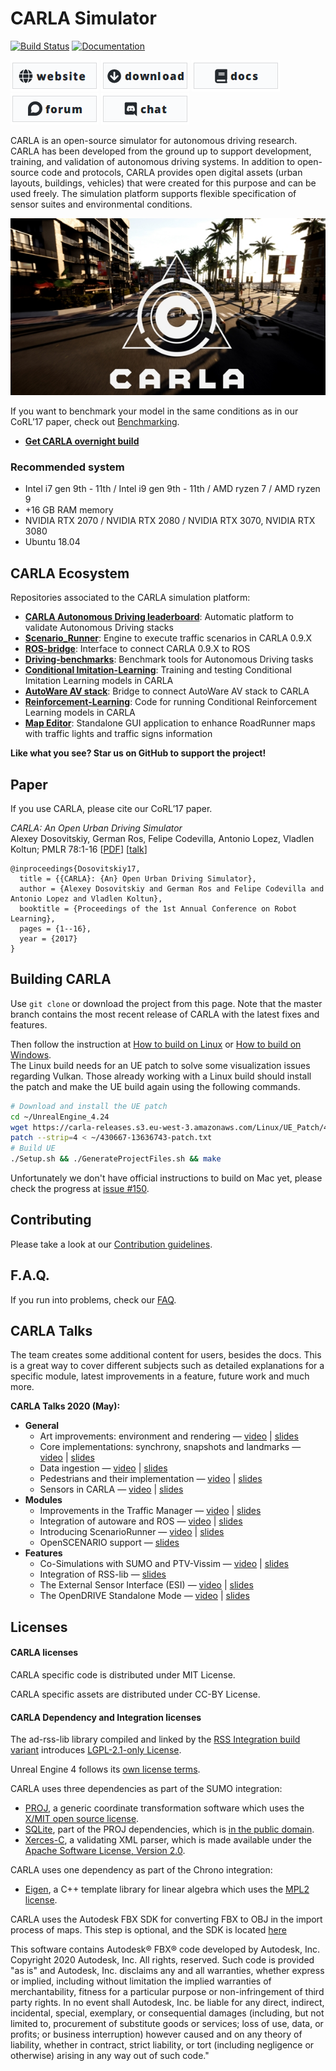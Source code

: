 CARLA Simulator
===============

[![Build Status](https://travis-ci.org/carla-simulator/carla.svg?branch=master)](https://travis-ci.org/carla-simulator/carla)
[![Documentation](https://readthedocs.org/projects/carla/badge/?version=latest)](http://carla.readthedocs.io)

[![carla.org](Docs/img/btn/web.png)](http://carla.org)
[![download](Docs/img/btn/download.png)](http://github.fishros.org/https://github.com/carla-simulator/carla/blob/master/Docs/download.md)
[![documentation](Docs/img/btn/docs.png)](http://carla.readthedocs.io)
[![forum](Docs/img/btn/forum.png)](http://github.fishros.org/https://github.com/carla-simulator/carla/discussions)
[![discord](Docs/img/btn/chat.png)](https://discord.gg/8kqACuC)

CARLA is an open-source simulator for autonomous driving research. CARLA has been developed from the ground up to support development, training, and
validation of autonomous driving systems. In addition to open-source code and protocols, CARLA provides open digital assets (urban layouts, buildings,
vehicles) that were created for this purpose and can be used freely. The simulation platform supports flexible specification of sensor suites and
environmental conditions.

[![CARLA Video](Docs/img/video_thumbnail_0910.jpg)](https://www.youtube.com/watch?v=7jej46ALVRE)

If you want to benchmark your model in the same conditions as in our CoRL’17
paper, check out
[Benchmarking](http://github.fishros.org/https://github.com/carla-simulator/driving-benchmarks).

* [**Get CARLA overnight build**](http://carla-releases.s3.amazonaws.com/Linux/Dev/CARLA_Latest.tar.gz)

### Recommended system

* Intel i7 gen 9th - 11th / Intel i9 gen 9th - 11th / AMD ryzen 7 / AMD ryzen 9
* +16 GB RAM memory 
* NVIDIA RTX 2070 / NVIDIA RTX 2080 / NVIDIA RTX 3070, NVIDIA RTX 3080
* Ubuntu 18.04

## CARLA Ecosystem
Repositories associated to the CARLA simulation platform:

* [**CARLA Autonomous Driving leaderboard**](https://leaderboard.carla.org/): Automatic platform to validate Autonomous Driving stacks
* [**Scenario_Runner**](http://github.fishros.org/https://github.com/carla-simulator/scenario_runner): Engine to execute traffic scenarios in CARLA 0.9.X
* [**ROS-bridge**](http://github.fishros.org/https://github.com/carla-simulator/ros-bridge): Interface to connect CARLA 0.9.X to ROS
* [**Driving-benchmarks**](http://github.fishros.org/https://github.com/carla-simulator/driving-benchmarks): Benchmark tools for Autonomous Driving tasks
* [**Conditional Imitation-Learning**](http://github.fishros.org/https://github.com/felipecode/coiltraine): Training and testing Conditional Imitation Learning models in CARLA
* [**AutoWare AV stack**](http://github.fishros.org/https://github.com/carla-simulator/carla-autoware): Bridge to connect AutoWare AV stack to CARLA
* [**Reinforcement-Learning**](http://github.fishros.org/https://github.com/carla-simulator/reinforcement-learning): Code for running Conditional Reinforcement Learning models in CARLA
* [**Map Editor**](http://github.fishros.org/https://github.com/carla-simulator/carla-map-editor): Standalone GUI application to enhance RoadRunner maps with traffic lights and traffic signs information

**Like what you see? Star us on GitHub to support the project!**

Paper
-----

If you use CARLA, please cite our CoRL’17 paper.

_CARLA: An Open Urban Driving Simulator_<br>Alexey Dosovitskiy, German Ros,
Felipe Codevilla, Antonio Lopez, Vladlen Koltun; PMLR 78:1-16
[[PDF](http://proceedings.mlr.press/v78/dosovitskiy17a/dosovitskiy17a.pdf)]
[[talk](https://www.youtube.com/watch?v=xfyK03MEZ9Q&feature=youtu.be&t=2h44m30s)]


```
@inproceedings{Dosovitskiy17,
  title = {{CARLA}: {An} Open Urban Driving Simulator},
  author = {Alexey Dosovitskiy and German Ros and Felipe Codevilla and Antonio Lopez and Vladlen Koltun},
  booktitle = {Proceedings of the 1st Annual Conference on Robot Learning},
  pages = {1--16},
  year = {2017}
}
```

Building CARLA
--------------

Use `git clone` or download the project from this page. Note that the master branch contains the most recent release of CARLA with the latest fixes and features.

Then follow the instruction at [How to build on Linux][buildlinuxlink] or [How to build on Windows][buildwindowslink].  
The Linux build needs for an UE patch to solve some visualization issues regarding Vulkan. Those already working with a Linux build should install the patch and make the UE build again using the following commands.  
```sh
# Download and install the UE patch  
cd ~/UnrealEngine_4.24
wget https://carla-releases.s3.eu-west-3.amazonaws.com/Linux/UE_Patch/430667-13636743-patch.txt ~/430667-13636743-patch.txt
patch --strip=4 < ~/430667-13636743-patch.txt
# Build UE
./Setup.sh && ./GenerateProjectFiles.sh && make
```

Unfortunately we don't have official instructions to build on Mac yet, please check the progress at [issue #150][issue150].

[buildlinuxlink]: https://carla.readthedocs.io/en/latest/build_linux/
[buildwindowslink]: https://carla.readthedocs.io/en/latest/build_windows/
[issue150]: http://github.fishros.org/https://github.com/carla-simulator/carla/issues/150

Contributing
------------

Please take a look at our [Contribution guidelines][contriblink].

[contriblink]: https://carla.readthedocs.io/en/latest/cont_contribution_guidelines/

F.A.Q.
------

If you run into problems, check our
[FAQ](https://carla.readthedocs.io/en/latest/build_faq/).

CARLA Talks
------
The team creates some additional content for users, besides the docs. This is a great way to cover different subjects such as detailed explanations for a specific module, latest improvements in a feature, future work and much more.  

__CARLA Talks 2020 (May):__  

*   __General__  
	*   Art improvements: environment and rendering — [video](https://youtu.be/ZZaHevsz8W8) | [slides](https://drive.google.com/file/d/1l9Ztaq0Q8fNN5YPU4-5vL13eZUwsQl5P/view?usp=sharing)  
	*   Core implementations: synchrony, snapshots and landmarks — [video](https://youtu.be/nyyTLmphqY4) | [slides](https://drive.google.com/file/d/1yaOwf1419qWZqE1gTSrrknsWOhawEWh_/view?usp=sharing)
	*   Data ingestion — [video](https://youtu.be/mHiUUZ4xC9o) | [slides](https://drive.google.com/file/d/10uNBAMreKajYimIhwCqSYXjhfVs2bX31/view?usp=sharing)  
	*   Pedestrians and their implementation — [video](https://youtu.be/Uoz2ihDwaWA) | [slides](https://drive.google.com/file/d/1Tsosin7BLP1k558shtbzUdo2ZXVKy5CB/view?usp=sharing)  
	*   Sensors in CARLA — [video](https://youtu.be/T8qCSet8WK0) | [slides](https://drive.google.com/file/d/1UO8ZAIOp-1xaBzcFMfn_IoipycVkUo4q/view?usp=sharing)  
*   __Modules__  
	*   Improvements in the Traffic Manager — [video](https://youtu.be/n9cufaJ17eA) | [slides](https://drive.google.com/file/d/1R9uNZ6pYHSZoEBxs2vYK7swiriKbbuxo/view?usp=sharing)  
	*   Integration of autoware and ROS — [video](https://youtu.be/ChIgcC2scwU) | [slides](https://drive.google.com/file/d/1uO6nBaFirrllb08OeqGAMVLApQ6EbgAt/view?usp=sharing)  
	*   Introducing ScenarioRunner — [video](https://youtu.be/dcnnNJowqzM) | [slides](https://drive.google.com/file/d/1zgoH_kLOfIw117FJGm2IVZZAIRw9U2Q0/view?usp=sharing)  
	*   OpenSCENARIO support — [slides](https://drive.google.com/file/d/1g6ATxZRTWEdstiZwfBN1_T_x_WwZs0zE/view?usp=sharing)  
*   __Features__  
	*   Co-Simulations with SUMO and PTV-Vissim — [video](https://youtu.be/PuFSbj1PU94) | [slides](https://drive.google.com/file/d/10DgMNUBqKqWBrdiwBiAIT4DdR9ObCquI/view?usp=sharing)  
	*   Integration of RSS-lib — [slides](https://drive.google.com/file/d/1whREmrCv67fOMipgCk6kkiW4VPODig0A/view?usp=sharing)  
	*   The External Sensor Interface (ESI) — [video](https://youtu.be/5hXHPV9FIeY) | [slides](https://drive.google.com/file/d/1VWFaEoS12siW6NtQDUkm44BVO7tveRbJ/view?usp=sharing)  
	*   The OpenDRIVE Standalone Mode — [video](https://youtu.be/U25GhofVV1Q) | [slides](https://drive.google.com/file/d/1D5VsgfX7dmgPWn7UtDDid3-OdS1HI4pY/view?usp=sharing)  

Licenses
-------

#### CARLA licenses

CARLA specific code is distributed under MIT License.

CARLA specific assets are distributed under CC-BY License.

#### CARLA Dependency and Integration licenses

The ad-rss-lib library compiled and linked by the [RSS Integration build variant](Docs/adv_rss.md) introduces [LGPL-2.1-only License](https://opensource.org/licenses/LGPL-2.1).

Unreal Engine 4 follows its [own license terms](https://www.unrealengine.com/en-US/faq).

CARLA uses three dependencies as part of the SUMO integration:
- [PROJ](https://proj.org/), a generic coordinate transformation software which uses the [X/MIT open source license](https://proj.org/about.html#license).
- [SQLite](https://www.sqlite.org), part of the PROJ dependencies, which is [in the public domain](https://www.sqlite.org/purchase/license).
- [Xerces-C](https://xerces.apache.org/xerces-c/), a validating XML parser, which is made available under the [Apache Software License, Version 2.0](http://www.apache.org/licenses/LICENSE-2.0.html).

CARLA uses one dependency as part of the Chrono integration:
- [Eigen](https://eigen.tuxfamily.org/index.php?title=Main_Page), a C++ template library for linear algebra which uses the [MPL2 license](https://www.mozilla.org/en-US/MPL/2.0/).

CARLA uses the Autodesk FBX SDK for converting FBX to OBJ in the import process of maps. This step is optional, and the SDK is located [here](https://www.autodesk.com/developer-network/platform-technologies/fbx-sdk-2020-0)

This software contains Autodesk® FBX® code developed by Autodesk, Inc. Copyright 2020 Autodesk, Inc. All rights, reserved. Such code is provided "as is" and Autodesk, Inc. disclaims any and all warranties, whether express or implied, including without limitation the implied warranties of merchantability, fitness for a particular purpose or non-infringement of third party rights. In no event shall Autodesk, Inc. be liable for any direct, indirect, incidental, special, exemplary, or consequential damages (including, but not limited to, procurement of substitute goods or services; loss of use, data, or profits; or business interruption) however caused and on any theory of liability, whether in contract, strict liability, or tort (including negligence or otherwise) arising in any way out of such code."
